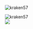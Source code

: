 <h3 align="center"></h3>

<p align="left"> <img src="https://komarev.com/ghpvc/?username=kraken57&label=Profile%20views&color=0e75b6&style=flat" alt="kraken57" /> </p>


<p align="left">
</p>

<p><img align="left" src="https://github-readme-stats.vercel.app/api/top-langs?username=kraken57&show_icons=true&locale=en&layout=compact" alt="kraken57" /></p>

<br/>
<img src="https://github-readme-stats.vercel.app/api/wakatime?username=Kraken57&layout=compact&theme=holi&range=all_time"/>
<!-- <img src="https://activity-graph.herokuapp.com/graph?username=zephyrus21"/> -->
</p>






